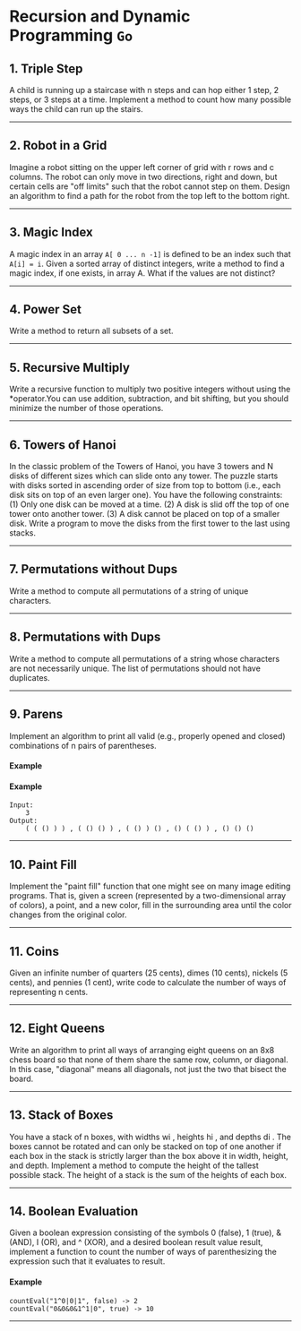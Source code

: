 # Recursion and Dynamic Programming `Go`

## 1. Triple Step

A child is running up a staircase with n steps and can hop either 1 step, 2 steps, or 3 steps at a time. Implement a method to count how
many possible ways the child can run up the stairs.

<hr/>

## 2. Robot in a Grid

Imagine a robot sitting on the upper left corner of grid with r rows and c columns. The robot can only move in two directions, right and
down, but certain cells are "off limits" such that the robot cannot step on them. Design an algorithm to find a path for the robot from the
top left to the bottom right.

<hr/>

## 3. Magic Index

A magic index in an array `A[ 0 ... n -1]` is defined to be an index such that `A[i] = i`. Given a sorted array of distinct integers, write
a method to find a magic index, if one exists, in array A. What if the values are not distinct?

<hr/>

## 4. Power Set

Write a method to return all subsets of a set.

<hr/>

## 5. Recursive Multiply

Write a recursive function to multiply two positive integers without using the
*operator.You can use addition, subtraction, and bit shifting, but you should minimize the number of those operations.


<hr/>

## 6. Towers of Hanoi

In the classic problem of the Towers of Hanoi, you have 3 towers and N disks of different sizes which can slide onto any tower. The puzzle
starts with disks sorted in ascending order of size from top to bottom (i.e., each disk sits on top of an even larger one). You have the
following constraints:
(1) Only one disk can be moved at a time.
(2) A disk is slid off the top of one tower onto another tower.
(3) A disk cannot be placed on top of a smaller disk. Write a program to move the disks from the first tower to the last using stacks.

<hr/>

## 7. Permutations without Dups

Write a method to compute all permutations of a string of unique characters.

<hr/>

## 8. Permutations with Dups

Write a method to compute all permutations of a string whose characters are not necessarily unique. The list of permutations should not have
duplicates.

<hr/>

## 9. Parens

Implement an algorithm to print all valid (e.g., properly opened and closed) combinations of n pairs of parentheses.

#### Example

#### Example

```
Input:
    3
Output: 
    ( ( () ) ) , ( () () ) , ( () ) () , () ( () ) , () () ()
```

<hr/>

## 10. Paint Fill

Implement the "paint fill" function that one might see on many image editing programs. That is, given a screen (represented by a
two-dimensional array of colors), a point, and a new color, fill in the surrounding area until the color changes from the original color.

<hr/>

## 11. Coins

Given an infinite number of quarters (25 cents), dimes (10 cents), nickels (5 cents), and pennies (1 cent), write code to calculate the
number of ways of representing n cents.

<hr/>

## 12. Eight Queens

Write an algorithm to print all ways of arranging eight queens on an 8x8 chess board so that none of them share the same row, column, or
diagonal. In this case, "diagonal" means all diagonals, not just the two that bisect the board.

<hr/>

## 13. Stack of Boxes

You have a stack of n boxes, with widths wi , heights hi , and depths di . The boxes cannot be rotated and can only be stacked on top of one
another if each box in the stack is strictly larger than the box above it in width, height, and depth. Implement a method to compute the
height of the tallest possible stack. The height of a stack is the sum of the heights of each box.

<hr/>

## 14. Boolean Evaluation

Given a boolean expression consisting of the symbols 0 (false), 1 (true), &
(AND), I (OR), and ^ (XOR), and a desired boolean result value result, implement a function to count the number of ways of parenthesizing
the expression such that it evaluates to result.

#### Example

```
countEval("1^0|0|1", false) -> 2
countEval("0&0&0&1^1|0", true) -> 10
```

<hr/>
